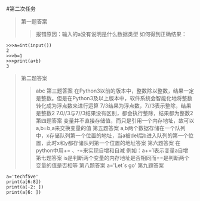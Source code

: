 #第二次任务
>第一题答案
>>报错原因：输入的a没有说明是什么数据类型
>>如何得到正确结果：
```
>>>a=int(input())
2
>>>b=1
>>>print(a+b)
3
```
>第二题答案
>>abc
>第三题答案
>>在Python3以前的版本中，整数除以整数，结果一定是整数。但是在Python3及以上版本中，软件系统会智能化地将整数转化成为浮点数来进行运算
>>7/3结果为浮点数，7//3表示整除，结果是整数2
>>7.0//3与7//3结果没有区别，都会执行整除，结果都为整数2
>第四题答案
>>变量并不直接存储值，而只是引用一个内存地址，故可以a,b=b,a来交换变量的值
>第五题答案
>>a,b两个数据存储在一个队列中，x存储队列第一个位置的地址，当a被del后b进入队列的第一个位置，此时x和y都存储队列第一个位置的地址答案
>第六题答案
>>在python中用+= 、-=来实现自增和自减
例如：a+=1表示变量a自增
>第七题答案
>>is是判断两个变量的内存地址是否相同而==是判断两个变量的值是否相等
>第八题答案
>>a='Let`s go'
>第九题答案
```
a='techf5ve'
print(a[6:8])
print(a[-2: ])
print(a[6: ])
```
